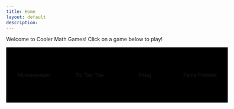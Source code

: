 ```yaml
---
title: Home
layout: default
description: 
---
```

<style>
.home-container { 
    width: 600px; 
    height: 300px;
    right: 0px;

    display: grid;
    grid-template-columns: repeat(4, 1fr); 
    grid-template-rows: repeat(4, 1fr);
    gap: 0px 0px;
}

.home-gamebutton {
    width: 150px;
    height: 150px;
    border-radius: 0px;
    background-color: #000000;
    border: 0px solid black;
    font-size: 1.5fem;

    display: flex;
    justify-content: center;
    align-items: center;

    grid-column: span 1;
    grid-row: span 1;

    transition: all 0s; 
}

.home-gamebutton:hover {
    background-color: #373737;
}
</style>

Welcome to Cooler Math Games! Click on a game below to play!
<div class="home-container">
    <div class="home-gamebutton" id="minesweeper" onclick="window.location='raisinbran25.github.io/tonkatonka/minesweeper'"> Minesweeper</div>
    <div class="home-gamebutton" id="tictactoe" onclick="window.location='raisinbran25.github.io/tonkatonka/tictactoe'"> Tic Tac Toe</div>
    <div class="home-gamebutton" id="pong" onclick="window.location='raisinbran25.github.io/tonkatonka/pong'">Pong</div>
    <div class="home-gamebutton" id="fablefrontier" onclick="window.location='raisinbran25.github.io/tonkatonka/fablefrontier'">Fable Frontier</div>